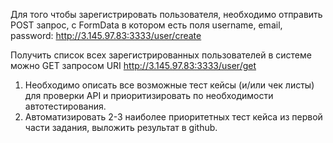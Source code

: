 Для того чтобы зарегистрировать пользователя, необходимо отправить POST запрос, с FormData в котором есть поля username, email, password:
http://3.145.97.83:3333/user/create

Получить список всех зарегистрированных пользователей в системе можно GET запросом URI
http://3.145.97.83:3333/user/get

1. Необходимо описать все возможные тест кейсы (и/или чек листы) для проверки API и
   приоритизировать по необходимости автотестирования.
2. Автоматизировать 2-3 наиболее приоритетных тест кейса из первой части задания,
   выложить результат в github.